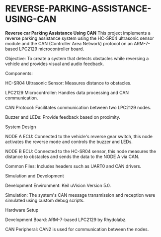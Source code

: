 # REVERSE-PARKING-ASSISTANCE-USING-CAN
**Reverse car Parking Assistance Using CAN**
This project implements a reverse parking assistance system using the HC-SR04 ultrasonic sensor module and the CAN (Controller Area Network) protocol on an ARM-7-based LPC2129 microcontroller board.

Objective: To create a system that detects obstacles while reversing a vehicle and provides visual and audio feedback.


Components:

HC-SR04 Ultrasonic Sensor: Measures distance to obstacles.

LPC2129 Microcontroller: Handles data processing and CAN communication.

CAN Protocol: Facilitates communication between two LPC2129 nodes.

Buzzer and LEDs: Provide feedback based on proximity.


System Design

NODE A ECU: Connected to the vehicle's reverse gear switch, this node activates the reverse mode and controls the buzzer and LEDs.

NODE B ECU: Connected to the HC-SR04 sensor, this node measures the distance to obstacles and sends the data to the NODE A via CAN.

Common Files: Includes headers such as UART0 and CAN drivers.


Simulation and Development

Development Environment: Keil uVision Version 5.0.

Simulation: The system's CAN message transmission and reception were simulated using custom debug scripts.


Hardware Setup

Development Board: ARM-7-based LPC2129 by Rhydolabz.

CAN Peripheral: CAN2 is used for communication between the nodes.
